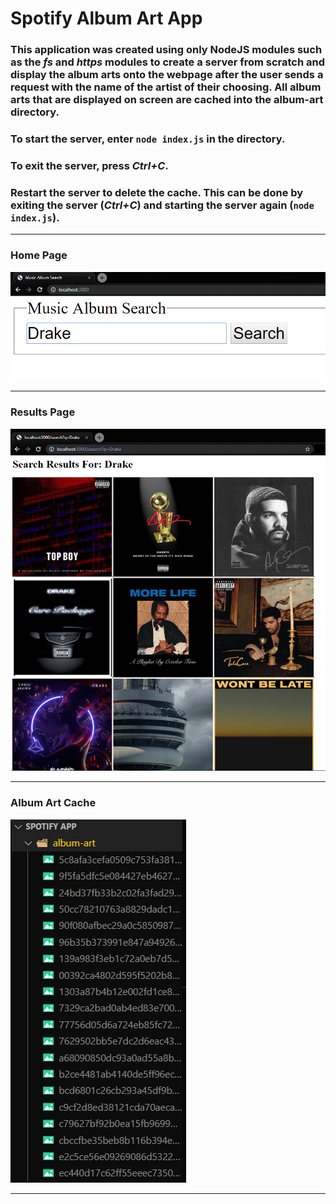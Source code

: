# Spotify Album Art App

### This application was created using only **NodeJS modules** such as the *fs* and *https* modules to create a server from scratch and display the album arts onto the webpage after the user sends a request with the name of the artist of their choosing. All album arts that are displayed on screen are cached into the album-art directory. 

### To start the server, enter `node index.js` in the directory.

### To exit the server, press *Ctrl+C*.

### Restart the server to delete the cache. This can be done by exiting the server (*Ctrl+C*) and starting the server again (`node index.js`).

---

### Home Page

![spotify1](./sample-pics/spotifypic1.png)

---

### Results Page

![spotify2](./sample-pics/spotifypic2.png)

---

### Album Art Cache

![spotify3](./sample-pics/spotifypic3.png)

---